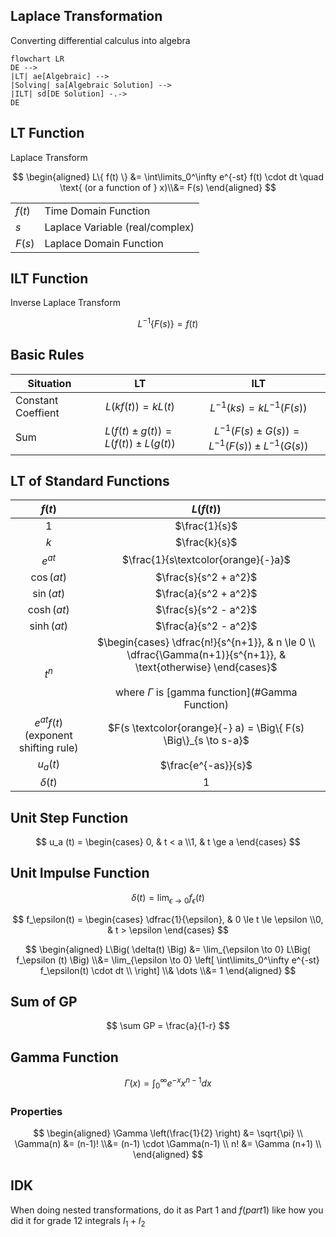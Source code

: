 ## Laplace Transformation

Converting differential calculus into algebra

```mermaid
flowchart LR
DE -->
|LT| ae[Algebraic] -->
|Solving| sa[Algebraic Solution] -->
|ILT| sd[DE Solution] -.->
DE
```

## LT Function

Laplace Transform

$$
\begin{aligned}
L\{ f(t) \}
&= \int\limits_0^\infty e^{-st} f(t) \cdot dt 
\quad \text{ (or a function of } x)\\&= F(s)
\end{aligned}
$$

|        |                                 |
| ------ | ------------------------------- |
| $f(t)$ | Time Domain Function            |
| $s$    | Laplace Variable (real/complex) |
| $F(s)$ | Laplace Domain Function         |

## ILT Function

Inverse Laplace Transform

$$
L^{-1} \{ F(s) \} = f(t)
$$

## Basic Rules

| Situation          |       LT   |             ILT   |
| ------------------ | :---------: | :--------------: |
| Constant Coeffient |                $L\Big(k f(t) \Big) = k L(t)$  | $L^{-1}(k s) = k L^{-1} \Big( F(s) \Big)$          |
| Sum                | $L \Big( f(t) \pm g(t) \Big) = L \Big( f(t) \Big) \pm L \Big( g(t) \Big)$ | $L^{-1} \Big( F(s) \pm G(s) \Big) = L^{-1} \Big( F(s) \Big) \pm L^{-1} \Big( G(s) \Big)$ |

## LT of Standard Functions

|                   $f(t)$                    |                     $L\Big( f(t) \Big)$                      |
| :-----------------------------------------: | :----------------------------------------------------------: |
|                     $1$                     |                        $\frac{1}{s}$                         |
|                     $k$                     |                        $\frac{k}{s}$                         |
|                  $e^{at}$                   |             $\frac{1}{s\textcolor{orange}{-}a}$              |
|                 $\cos(at)$                  |                    $\frac{s}{s^2 + a^2}$                     |
|                 $\sin(at)$                  |                    $\frac{a}{s^2 + a^2}$                     |
|                 $\cosh(at)$                 |                    $\frac{s}{s^2 - a^2}$                     |
|                 $\sinh(at)$                 |                    $\frac{a}{s^2 - a^2}$                     |
|                    $t^n$                    | $\begin{cases} \dfrac{n!}{s^{n+1}}, & n \le 0 \\ \dfrac{\Gamma(n+1)}{s^{n+1}}, & \text{otherwise} \end{cases}$ <br /><br /> where $\Gamma$ is [gamma function](#Gamma Function) |
| $e^{at} f(t)$<br />(exponent shifting rule) | $F(s \textcolor{orange}{-} a) = \Big\{ F(s) \Big\}_{s \to s-a}$ |
|                  $u_a(t)$                   |                     $\frac{e^{-as}}{s}$                      |
|                $\delta (t)$                 |                             $1$                              |

## Unit Step Function

$$
u_a (t) =
\begin{cases}
0, & t < a \\1, & t \ge a
\end{cases}
$$

## Unit Impulse Function

$$
\delta (t) = \lim_{\epsilon \to 0} f_\epsilon(t)
$$

$$
f_\epsilon(t) =
\begin{cases}
\dfrac{1}{\epsilon}, & 0 \le t \le \epsilon \\0, & t > \epsilon
\end{cases}
$$

$$
\begin{aligned}
L\Big( \delta(t) \Big)
&= \lim_{\epsilon \to 0} L\Big( f_\epsilon (t) \Big) \\&= \lim_{\epsilon \to 0} \left[
	\int\limits_0^\infty e^{-st}  f_\epsilon(t) \cdot dt \\
\right] \\& \dots \\&= 1
\end{aligned}
$$

## Sum of GP

$$
\sum GP = \frac{a}{1-r}
$$

## Gamma Function

$$
\Gamma(x) = \int_0^\infty e^{-x} x^{n-1} dx
$$

### Properties

$$
\begin{aligned}
\Gamma \left(\frac{1}{2} \right)
&= \sqrt{\pi} \\
\Gamma(n)
&= (n-1)! \\&= (n-1) \cdot \Gamma(n-1) \\ 
n! &= \Gamma (n+1) \\
\end{aligned}
$$

## IDK

When doing nested transformations, do it as Part 1 and $f(part 1)$ like how you did it for grade 12 integrals $I_1 + I_2$
